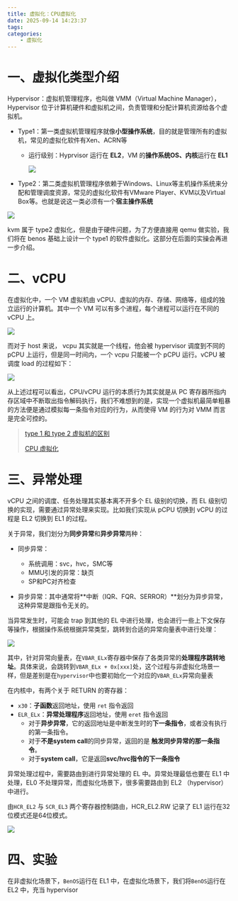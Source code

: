 ```yaml
---
title: 虚拟化：CPU虚拟化
date: 2025-09-14 14:23:37
tags:
categories:
    - 虚拟化
---
```


# 一、虚拟化类型介绍

Hypervisor：虚拟机管理程序，也叫做 VMM（Virtual Machine Manager），Hypervisor 位于计算机硬件和虚拟机之间，负责管理和分配计算机资源给各个虚拟机。

- Type1：第一类虚拟机管理程序就像**小型操作系统**，目的就是管理所有的虚拟机，常见的虚拟化软件有Xen、ACRN等

    - 运行级别：Hyprvisor 运行在 **EL2**，VM 的**操作系统OS、内核**运行在 **EL1**
    
        <img src=2025-09-14-15-32-54.png>

- Type2：第二类虚拟机管理程序依赖于Windows、Linux等主机操作系统来分配和管理调度资源，常见的虚拟化软件有VMware Player、KVM以及Virtual Box等。也就是说这一类必须有一个**宿主操作系统**

<img src=2025-09-14-15-40-09.png>

kvm 属于 type2 虚拟化，但是由于硬件问题，为了方便直接用 qemu 做实验，我们将在 benos 基础上设计一个 type1 的软件虚拟化。这部分在后面的实操会再进一步介绍。

# 二、vCPU

在虚拟化中，一个 VM 虚拟机由 vCPU、虚拟的内存、存储、网络等，组成的独立运行的计算机。其中一个 VM 可以有多个进程，每个进程可以运行在不同的 vCPU 上。

<img src="2025-09-14-14-55-33.png">

而对于 host 来说， vcpu 其实就是一个线程，他会被 hypervisor 调度到不同的 pCPU 上运行，但是同一时间内，一个 vcpu 只能被一个 pCPU 运行。vCPU 被调度 load 的过程如下：

<img src=2025-09-14-15-47-51.png>

从上述过程可以看出，CPU/vCPU 运行的本质行为其实就是从 PC 寄存器所指内存区域中不断取出指令解码执行，我们不难想到的是，实现一个虚拟机最简单粗暴的方法便是通过模拟每一条指令对应的行为，从而使得 VM 的行为对 VMM 而言是完全可控的。 



> [type 1 和 type 2 虚拟机的区别](https://www.techtarget.com/searchitoperations/tip/Whats-the-difference-between-Type-1-vs-Type-2-hypervisor)
>
> [CPU 虚拟化](https://ctf-wiki.org/pwn/virtualization/basic-knowledge/cpu-virtualization/)

# 三、异常处理

vCPU 之间的调度、任务处理其实基本离不开多个 EL 级别的切换，而 EL 级别切换的实现，需要通过异常处理来实现。比如我们实现从 pCPU 切换到 vCPU 的过程是 EL2 切换到 EL1 的过程。

关于异常，我们划分为**同步异常**和**异步异常**两种：

- 同步异常：
    - 系统调用：svc，hvc，SMC等
    - MMU引发的异常：缺页
    - SP和PC对齐检查

- 异步异常：其中通常将**中断（IQR、FQR、SERROR）**划分为异步异常，这种异常是跟指令无关的。

当异常发生时，可能会 trap 到其他的 EL 中进行处理，也会进行一些上下文保存等操作，根据操作系统根据异常类型，跳转到合适的异常向量表中进行处理：

<img src=2025-09-14-16-07-22.png>

其中，针对异常向量表，在`VBAR_ELx`寄存器中保存了各类异常的**处理程序跳转地址**。具体来说，会跳转到`VBAR_ELx + 0x[xxx]`处，这个过程与非虚拟化场景一样，但是差别是在`hypervisor`中也要初始化一个对应的`VBAR_ELx`异常向量表

在内核中，有两个关于 RETURN 的寄存器：

- `x30`：**子函数**返回地址，使用 `ret` 指令返回
- `ELR_ELx`：**异常处理程序**返回地址，使用 `eret` 指令返回
    - 对于**异步异常**，它的返回地址是中断发生时的**下一条指令**，或者没有执行的第一条指令。
    - 对于**不是system call**的同步异常，返回的是 **触发同步异常的那一条指令**。
    - 对于**system call**，它是返回**svc/hvc指令的下一条指令**

异常处理过程中，需要路由到进行异常处理的 EL 中。异常处理最低也要在 EL1 中处理，EL0 不处理异常，而虚拟化场景下，很多需要路由到 EL2 （hypervisor）中进行。

由`HCR_EL2` 与 `SCR_EL3` 两个寄存器控制路由，HCR_EL2.RW 记录了 EL1 运行在32位模式还是64位模式。

<img src=2025-09-14-16-34-54.png>

# 四、实验

在非虚拟化场景下，`BenOS`运行在 EL1 中，在虚拟化场景下，我们将`BenOS`运行在 EL2 中，充当 hypervisor